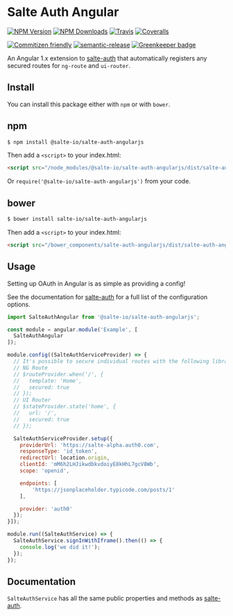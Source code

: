 # Salte Auth Angular

[![NPM Version][npm-version-image]][npm-url]
[![NPM Downloads][npm-downloads-image]][npm-url]
[![Travis][travis-ci-image]][travis-ci-url]
[![Coveralls][coveralls-image]][coveralls-url]

[![Commitizen friendly][commitizen-image]][commitizen-url]
[![semantic-release][semantic-release-image]][semantic-release-url]
[![Greenkeeper badge][greenkeeper-image]][greenkeeper-url]

An Angular 1.x extension to [salte-auth](https://github.com/salte-io/salte-auth) that automatically registers any secured routes for `ng-route` and `ui-router`.

## Install

You can install this package either with `npm` or with `bower`.

## npm

```sh
$ npm install @salte-io/salte-auth-angularjs
```

Then add a `<script>` to your index.html:

```html
<script src="/node_modules/@salte-io/salte-auth-angularjs/dist/salte-auth-angularjs.js"></script>
```

Or `require('@salte-io/salte-auth-angularjs')` from your code.

## bower

```sh
$ bower install salte-io/salte-auth-angularjs
```

Then add a `<script>` to your index.html:

```html
<script src="/bower_components/salte-auth-angularjs/dist/salte-auth-angularjs.js"></script>
```

## Usage

Setting up OAuth in Angular is as simple as providing a config!

See the documentation for [salte-auth](https://salte-io.github.io/salte-auth/typedef/index.html#static-typedef-Config) for a full list of the configuration options.

```javascript
import SalteAuthAngular from '@salte-io/salte-auth-angularjs';

const module = angular.module('Example', [
  SalteAuthAngular
]);

module.config((SalteAuthServiceProvider) => {
  // It's possible to secure individual routes with the following libraries:
  // NG Route
  // $routeProvider.when('/', {
  //   template: 'Home',
  //   secured: true
  // });
  // UI Router
  // $stateProvider.state('home', {
  //   url: '/',
  //   secured: true
  // });

  SalteAuthServiceProvider.setup({
    providerUrl: 'https://salte-alpha.auth0.com',
    responseType: 'id_token',
    redirectUrl: location.origin,
    clientId: 'mM6h2LHJikwdbkvdoiyE8kHhL7gcV8Wb',
    scope: 'openid',

    endpoints: [
        'https://jsonplaceholder.typicode.com/posts/1'
    ],

    provider: 'auth0'
  });
}]);

module.run((SalteAuthService) => {
  SalteAuthService.signInWithIframe().then(() => {
    console.log('we did it!');
  });
});
```

## Documentation

`SalteAuthService` has all the same public properties and methods as [salte-auth](https://salte-io.github.io/salte-auth/class/src/salte-auth.js~SalteAuth.html).

[npm-version-image]: https://img.shields.io/npm/v/@salte-io/salte-auth-angularjs.svg?style=flat
[npm-downloads-image]: https://img.shields.io/npm/dm/@salte-io/salte-auth-angularjs.svg?style=flat
[npm-url]: https://npmjs.org/package/@salte-io/salte-auth-angularjs

[travis-ci-image]: https://img.shields.io/travis/com/salte-io/salte-auth-angularjs/master.svg?style=flat
[travis-ci-url]: https://travis-ci.com/salte-io/salte-auth-angularjs

[coveralls-image]: https://img.shields.io/coveralls/salte-io/salte-auth-angularjs/master.svg
[coveralls-url]: https://coveralls.io/github/salte-io/salte-auth-angularjs

[commitizen-image]: https://img.shields.io/badge/commitizen-friendly-brightgreen.svg
[commitizen-url]: https://commitizen.github.io/cz-cli/

[semantic-release-url]: https://github.com/semantic-release/semantic-release
[semantic-release-image]: https://img.shields.io/badge/%20%20%F0%9F%93%A6%F0%9F%9A%80-semantic--release-e10079.svg

[greenkeeper-url]: https://greenkeeper.io
[greenkeeper-image]: https://badges.greenkeeper.io/salte-io/salte-auth-angularjs.svg
